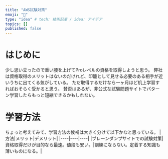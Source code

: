 ```yaml
---
title: "AWS試験対策"
emoji: "🐷"
type: "idea" # tech: 技術記事 / idea: アイデア
topics: []
published: false
---
```

# はじめに
少し思い立ったので重い腰を上げてProレベルの資格を取得しようと思う。
弊社は資格取得のメリットはないのだけれど、印籠として見せる必要のある相手が近いうちに出てくる気がしている。
ただ取得するだけなら一ヶ月ほど机上学習すればおそらく受かると思う。
賛否はあるが、非公式な試験問題サイトでパターン学習したらもっと短縮できるかもしれない。

# 学習方法
ちょっと考えてみて、学習方法の候補は大きく分けて以下かなと思っている。
|方法|メリット|デメリット|
|----|----|----|
|ブレーンダンプサイトでの試験対策|資格取得だけが目的なら最速。値段も安い。|訓練にならない。定着する知識も薄いものになる。|

